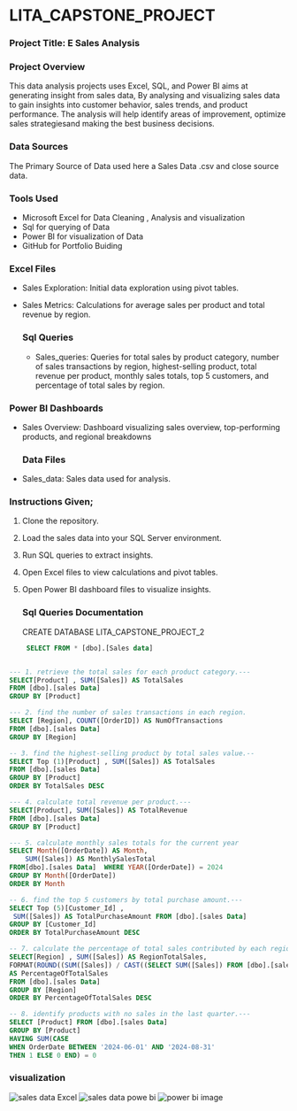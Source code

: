 # LITA_CAPSTONE_PROJECT
### Project Title: E Sales Analysis

### Project Overview
This data analysis projects uses Excel, SQL, and Power BI aims at generating insight from sales data, By analysing and visualizing sales data to gain insights into customer behavior, sales trends, and product performance. The analysis will help identify areas of improvement, optimize sales strategiesand making the best business decisions.
### Data Sources 
The Primary Source of Data used here a Sales Data .csv and close source data.

### Tools Used 
- Microsoft Excel for Data Cleaning , Analysis and visualization
- Sql  for querying of Data
- Power BI for visualization of Data
- GitHub for Portfolio Buiding
### Excel Files
- Sales Exploration: Initial data exploration using pivot tables.
- Sales Metrics: Calculations for average sales per product and total revenue by region.

  ### Sql Queries
  - Sales_queries: Queries for total sales by product category, number of sales transactions by region, highest-selling product, total revenue per product, monthly sales totals, top 5 customers, and percentage of total sales by region.

### Power BI Dashboards
- Sales Overview: Dashboard visualizing sales overview, top-performing products, and regional breakdowns

  ### Data Files
 - Sales_data: Sales data used for analysis.
### Instructions Given;
1.  Clone the repository.
2. Load the sales data into your SQL Server environment.
3. Run SQL queries to extract insights.
4. Open Excel files to view calculations and pivot tables.
5. Open Power BI dashboard files to visualize insights.

   ### Sql Queries Documentation
   CREATE DATABASE LITA_CAPSTONE_PROJECT_2

    ``` SQL
     SELECT FROM * [dbo].[Sales data]
    ```
``` SQL

--- 1. retrieve the total sales for each product category.---
SELECT[Product] , SUM([Sales]) AS TotalSales
FROM [dbo].[sales Data]
GROUP BY [Product]
```
``` SQL
--- 2. find the number of sales transactions in each region.
SELECT [Region], COUNT([OrderID]) AS NumOfTransactions
FROM [dbo].[sales Data]
GROUP BY [Region]
```
```SQL
-- 3. find the highest-selling product by total sales value.--
SELECT Top (1)[Product] , SUM([Sales]) AS TotalSales
FROM [dbo].[sales Data]
GROUP BY [Product]
ORDER BY TotalSales DESC
```

``` SQL
--- 4. calculate total revenue per product.---
SELECT[Product], SUM([Sales]) AS TotalRevenue
FROM [dbo].[sales Data]
GROUP BY [Product]
```

```SQL
--- 5. calculate monthly sales totals for the current year
SELECT Month([OrderDate]) AS Month,
    SUM([Sales]) AS MonthlySalesTotal
FROM[dbo].[sales Data]  WHERE YEAR([OrderDate]) = 2024
GROUP BY Month([OrderDate])
ORDER BY Month
```

```SQL 
-- 6. find the top 5 customers by total purchase amount.---
SELECT Top (5)[Customer_Id] ,
 SUM([Sales]) AS TotalPurchaseAmount FROM [dbo].[sales Data]
GROUP BY [Customer_Id]
ORDER BY TotalPurchaseAmount DESC
``` 

```SQL
-- 7. calculate the percentage of total sales contributed by each region.---
SELECT[Region] , SUM([Sales]) AS RegionTotalSales,
FORMAT(ROUND((SUM([Sales]) / CAST((SELECT SUM([Sales]) FROM [dbo].[sales Data]) AS DECIMAL(10,2)) * 100), 1), '0.#') 
AS PercentageOfTotalSales
FROM [dbo].[sales Data]
GROUP BY [Region]
ORDER BY PercentageOfTotalSales DESC
```
``` SQL
-- 8. identify products with no sales in the last quarter.---
SELECT [Product] FROM [dbo].[sales Data]
GROUP BY [Product]
HAVING SUM(CASE 
WHEN OrderDate BETWEEN '2024-06-01' AND '2024-08-31' 
THEN 1 ELSE 0 END) = 0
```
### visualization 

![sales data Excel](https://github.com/user-attachments/assets/161b484d-2ce3-46e5-88dc-1e43d4314e3f)
![sales data powe bi](https://github.com/user-attachments/assets/2b428bf2-11bf-4b76-b9b8-5951bfcc662e)
![power bi image](https://github.com/user-attachments/assets/2844c8e9-82d2-4d2f-9d4d-85604f2bb16f)
